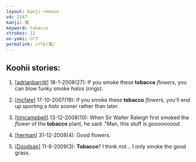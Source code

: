 ```yaml
---
layout: kanji-remain
v4: 2347
kanji: 莨
keyword: tobacco
strokes: 11
on-yomi: ロウ
permalink: /rtk/莨/
---
```


## Koohii stories: 

1) [<a href="http://kanji.koohii.com/profile/adrianbarritt">adrianbarritt</a>] 18-1-2008(27): If you smoke these<strong> tobacco</strong> <em>flowers</em>, you can blow funky smoke <em>halos</em> (rings).

2) [<a href="http://kanji.koohii.com/profile/mcfate">mcfate</a>] 17-10-2007(19): If you smoke these<strong> tobacco</strong> <em>flowers</em>, you&#039;ll end up sporting a <em>halo</em> sooner rather than later.

3) [<a href="http://kanji.koohii.com/profile/timcampbell">timcampbell</a>] 13-12-2008(10): When Sir Walter Raleigh first smoked the <em>flower</em> of the<strong> tobacco</strong> plant, he said: &quot;Man, this stuff is <em>gooooooood</em>.

4) [<a href="http://kanji.koohii.com/profile/herman">herman</a>] 31-12-2008(4): Good flowers.

5) [<a href="http://kanji.koohii.com/profile/Doodsaq">Doodsaq</a>] 11-8-2009(3): <strong>Tobacco</strong>? I think not... I only smoke the good grass.

